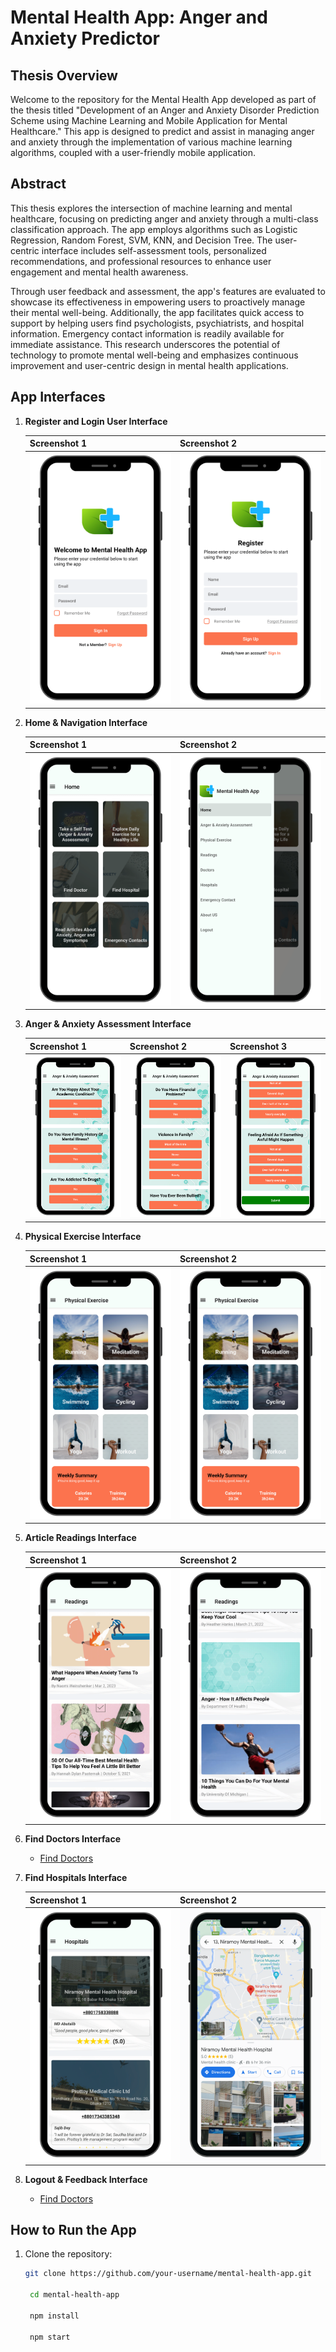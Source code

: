# Mental Health App: Anger and Anxiety Predictor

## Thesis Overview

Welcome to the repository for the Mental Health App developed as part of the thesis titled "Development of an Anger and Anxiety Disorder Prediction Scheme using Machine Learning and Mobile Application for Mental Healthcare." This app is designed to predict and assist in managing anger and anxiety through the implementation of various machine learning algorithms, coupled with a user-friendly mobile application.

## Abstract

This thesis explores the intersection of machine learning and mental healthcare, focusing on predicting anger and anxiety through a multi-class classification approach. The app employs algorithms such as Logistic Regression, Random Forest, SVM, KNN, and Decision Tree. The user-centric interface includes self-assessment tools, personalized recommendations, and professional resources to enhance user engagement and mental health awareness.

Through user feedback and assessment, the app's features are evaluated to showcase its effectiveness in empowering users to proactively manage their mental well-being. Additionally, the app facilitates quick access to support by helping users find psychologists, psychiatrists, and hospital information. Emergency contact information is readily available for immediate assistance. This research underscores the potential of technology to promote mental well-being and emphasizes continuous improvement and user-centric design in mental health applications.

## App Interfaces

1. **Register and Login User Interface**

   | Screenshot 1                               | Screenshot 2                                  |
   | ------------------------------------------ | --------------------------------------------- |
   | ![Register/Login 1](screenshots/login.png) | ![Register/Login 2](screenshots/register.png) |

2. **Home & Navigation Interface**

   | Screenshot 1                               | Screenshot 2                                     |
   | ------------------------------------------ | ------------------------------------------------ |
   | ![Home/Navigation 1](screenshots/home.png) | ![Home/Navigation 2](screenshots/navigation.png) |

3. **Anger & Anxiety Assessment Interface**

   | Screenshot 1                                | Screenshot 2                                  | Screenshot 3                                  |
   | ------------------------------------------- | --------------------------------------------- | --------------------------------------------- |
   | ![Assessment 1](screenshots/assessment.png) | ![Assessment 2](screenshots/assessment-2.png) | ![Assessment 3](screenshots/assessment-3.png) |

4. **Physical Exercise Interface**

   | Screenshot 1                            | Screenshot 2                            |
   | --------------------------------------- | --------------------------------------- |
   | ![Exercise 1](screenshots/exercise.png) | ![Exercise 2](screenshots/exercise.png) |

5. **Article Readings Interface**

   | Screenshot 1                           | Screenshot 2                             |
   | -------------------------------------- | ---------------------------------------- |
   | ![Article 1](screenshots/readings.png) | ![Article 2](screenshots/readings-2.png) |

6. **Find Doctors Interface**

   - [Find Doctors](screenshots/doctors.png)

7. **Find Hospitals Interface**

   | Screenshot 1                                   | Screenshot 2                                           |
   | ---------------------------------------------- | ------------------------------------------------------ |
   | ![Find Hospitals 1](screenshots/hospitals.png) | ![Find Hospitals 2](screenshots/hospital-location.png) |

8. **Logout & Feedback Interface**

   - [Find Doctors](screenshots/logout.png)

## How to Run the App

1. Clone the repository:

   ```bash
   git clone https://github.com/your-username/mental-health-app.git

    cd mental-health-app

    npm install

    npm start

   ```
